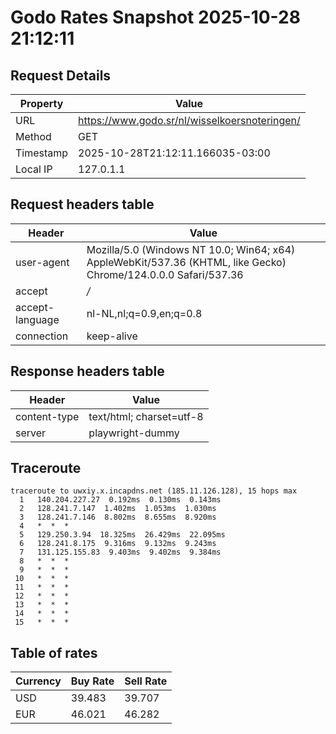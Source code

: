 # Godo Rates Snapshot 2025-10-28 21:12:11
## Request Details

| Property | Value |
|----------|-------|
| URL | https://www.godo.sr/nl/wisselkoersnoteringen/ |
| Method | GET |
| Timestamp | 2025-10-28T21:12:11.166035-03:00 |
| Local IP | 127.0.1.1 |
    
## Request headers table

| Header | Value |
|--------|-------|
| user-agent | Mozilla/5.0 (Windows NT 10.0; Win64; x64) AppleWebKit/537.36 (KHTML, like Gecko) Chrome/124.0.0.0 Safari/537.36 |
| accept | */* |
| accept-language | nl-NL,nl;q=0.9,en;q=0.8 |
| connection | keep-alive |

    
## Response headers table
| Header | Value |
|--------|-------|
| content-type | text/html; charset=utf-8 |
| server | playwright-dummy |

## Traceroute 

```
traceroute to uwxiy.x.incapdns.net (185.11.126.128), 15 hops max
  1   140.204.227.27  0.192ms  0.130ms  0.143ms 
  2   128.241.7.147  1.402ms  1.053ms  1.030ms 
  3   128.241.7.146  8.802ms  8.655ms  8.920ms 
  4   *  *  * 
  5   129.250.3.94  18.325ms  26.429ms  22.095ms 
  6   128.241.8.175  9.316ms  9.132ms  9.243ms 
  7   131.125.155.83  9.403ms  9.402ms  9.384ms 
  8   *  *  * 
  9   *  *  * 
 10   *  *  * 
 11   *  *  * 
 12   *  *  * 
 13   *  *  * 
 14   *  *  * 
 15   *  *  * 

```


## Table of rates

| Currency | Buy Rate | Sell Rate |
|----------|----------|-----------|
| USD | 39.483 | 39.707 |
| EUR | 46.021 | 46.282 |
